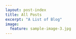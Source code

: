 ```yaml
---
layout: post-index
title: All Posts
excerpt: "A List of Blog"
image:
  feature: sample-image-3.jpg
---
```



